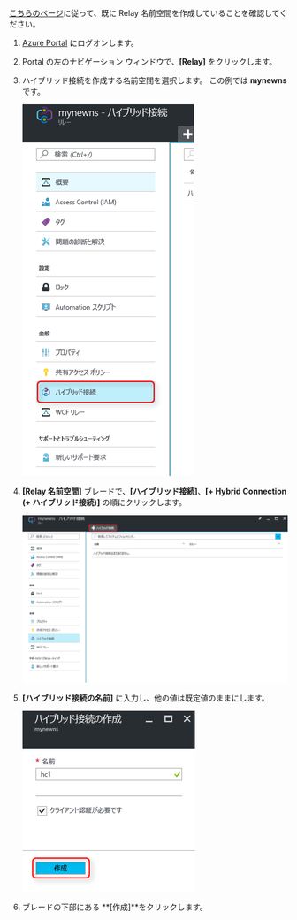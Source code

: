 [こちらのページ][namespace-how-to]に従って、既に Relay 名前空間を作成していることを確認してください。

1. [Azure Portal](https://portal.azure.com) にログオンします。
2. Portal の左のナビゲーション ウィンドウで、**[Relay]** をクリックします。
3. ハイブリッド接続を作成する名前空間を選択します。 この例では **mynewns** です。
   
    ![ハイブリッド接続の作成](./media/relay-create-hybrid-connection-portal/create-hc-1.png)
4. **[Relay 名前空間]** ブレードで、**[ハイブリッド接続]**、**[+ Hybrid Connection (+ ハイブリッド接続)]** の順にクリックします。
   
    ![ハイブリッド接続の選択](./media/relay-create-hybrid-connection-portal/create-hc-2.png)
5. **[ハイブリッド接続の名前]** に入力し、他の値は既定値のままにします。
   
    ![Select New](./media/relay-create-hybrid-connection-portal/create-hc-3.png)
6. ブレードの下部にある **[作成]**をクリックします。

[namespace-how-to]: ../articles/service-bus-relay/relay-create-namespace-portal.md 

<!--HONumber=Feb17_HO1-->


